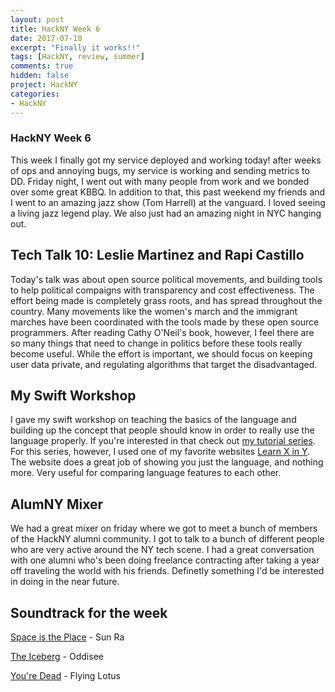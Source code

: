 ```yaml
---
layout: post
title: HackNY Week 6
date: 2017-07-10
excerpt: "Finally it works!!"
tags: [HackNY, review, summer]
comments: true
hidden: false
project: HackNY
categories:
- HackNY
---
```


### HackNY Week 6

This week I finally got my service deployed and working today! after weeks of ops and annoying bugs, my service is working and sending metrics to DD. Friday night, I went out with many people from work and we bonded over some great KBBQ. In addition to that, this past weekend my friends and I went to an amazing jazz show (Tom Harrell) at the vanguard. I loved seeing a living jazz legend play. We also just had an amazing night in NYC hanging out.

## Tech Talk 10: Leslie Martinez and Rapi Castillo

Today's talk was about open source political movements, and building tools to help political compaigns with transparency and cost effectiveness. The effort being made is completely grass roots, and has spread throughout the country. Many movements like the women's march and the immigrant marches have been coordinated with the tools made by these open source programmers. After reading Cathy O'Neil's book, however, I feel there are so many things that need to change in politics before these tools really become useful. While the effort is important, we should focus on keeping user data private, and regulating algorithms that target the disadvantaged. 

## My Swift Workshop

I gave my swift workshop on teaching the basics of the language and building up the concept that people should know in order to really use the language properly. If you're interested in that check out [my tutorial series](http://jaronoff.com/Welcome-To-Swift/). For this series, however, I used one of my favorite websites [Learn X in Y](https://learnxinyminutes.com). The website does a great job of showing you just the language, and nothing more. Very useful for comparing language features to each other. 

## AlumNY Mixer

We had a great mixer on friday where we got to meet a bunch of members of the HackNY alumni community. I got to talk to a bunch of different people who are very active around the NY tech scene. I had a great conversation with one alumni who's been doing freelance contracting after taking a year off traveling the world with his friends. Definetly something I'd be interested in doing in the near future. 

## Soundtrack for the week

[Space is the Place](https://www.youtube.com/watch?v=dokLwszdUgY) - Sun Ra

[The Iceberg](https://www.youtube.com/watch?v=XVub1ycDEag) - Oddisee

[You're Dead](https://www.youtube.com/watch?v=LO5A-o84baU&list=PLmgccOzA5XUQ_9_qcQv5Db0bgFyj0y44h) - Flying Lotus






